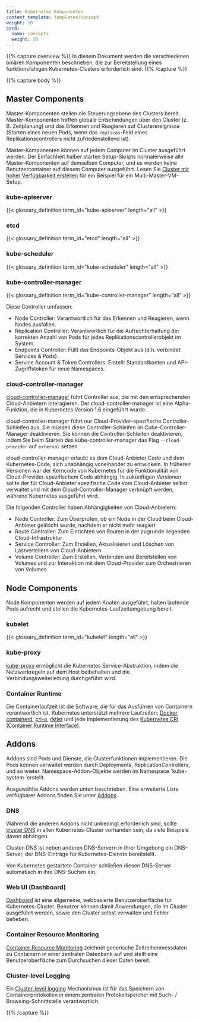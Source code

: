 ```yaml
---
title: Kubernetes Komponenten
content_template: templates/concept
weight: 20
card: 
  name: concepts
  weight: 20
---
```


{{% capture overview %}}
In diesem Dokument werden die verschiedenen binären Komponenten beschrieben, die zur Bereitstellung eines funktionsfähigen Kubernetes-Clusters erforderlich sind.
{{% /capture %}}

{{% capture body %}}
## Master Components

Master-Komponenten stellen die Steuerungsebene des Clusters bereit. Master-Komponenten treffen globale Entscheidungen über den Cluster (z. B. Zeitplanung) und das Erkennen und Reagieren auf Clusterereignisse (Starten eines neuen Pods, wenn das `replicas`-Feld eines Replikationscontrollers nicht zufriedenstellend ist).

Master-Komponenten können auf jedem Computer im Cluster ausgeführt werden.
Der Einfachheit halber starten Setup-Skripts normalerweise alle Master-Komponenten auf demselben Computer, und es werden keine Benutzercontainer auf diesem Computer ausgeführt.
Lesen Sie [Cluster mit hoher Verfügbarkeit erstellen](/docs/admin/high-availability/) für ein Beispiel für ein Multi-Master-VM-Setup.

### kube-apiserver

{{< glossary_definition term_id="kube-apiserver" length="all" >}}

### etcd

{{< glossary_definition term_id="etcd" length="all" >}}

### kube-scheduler

{{< glossary_definition term_id="kube-scheduler" length="all" >}}

### kube-controller-manager

{{< glossary_definition term_id="kube-controller-manager" length="all" >}}

Diese Controller umfassen:

  * Node Controller: Verantwortlich für das Erkennen und Reagieren, wenn Nodes ausfallen.
  * Replication Controller: Verantwortlich für die Aufrechterhaltung der korrekten Anzahl von Pods für jedes Replikationscontrollerobjekt im System.
  * Endpoints Controller: Füllt das Endpoints-Objekt aus (d.h. verbindet Services & Pods).
  * Service Account & Token Controllers: Erstellt Standardkonten und API-Zugriffstoken für neue Namespaces.

### cloud-controller-manager

[cloud-controller-manager](/docs/tasks/administer-cluster/running-cloud-controller/) führt Controller aus, die mit den entsprechenden Cloud-Anbietern interagieren.
Der cloud-controller-manager ist eine Alpha-Funktion, die in Kubernetes Version 1.6 eingeführt wurde.

cloud-controller-manager führt nur Cloud-Provider-spezifische Controller-Schleifen aus. Sie müssen diese Controller-Schleifen im Cube-Controller-Manager deaktivieren. Sie können die Controller-Schleifen deaktivieren, indem Sie beim Starten des kube-controller-manager das Flag `--cloud-provider` auf `external` setzen.

cloud-controller-manager erlaubt es dem Cloud-Anbieter Code und dem Kubernetes-Code, sich unabhängig voneinander zu entwickeln. 
In früheren Versionen war der Kerncode von Kubernetes für die Funktionalität von Cloud-Provider-spezifischem Code abhängig.
In zukünftigen Versionen sollte der für Cloud-Anbieter spezifische Code vom Cloud-Anbieter selbst verwaltet und mit dem Cloud-Controller-Manager verknüpft werden, während Kubernetes ausgeführt wird.

Die folgenden Controller haben Abhängigkeiten von Cloud-Anbietern:

  * Node Controller: Zum Überprüfen, ob ein Node in der Cloud beim Cloud-Anbieter gelöscht wurde, nachdem er nicht mehr reagiert
  * Route Controller: Zum Einrichten von Routen in der zugrunde liegenden Cloud-Infrastruktur
  * Service Controller: Zum Erstellen, Aktualisieren und Löschen von Lastverteilern von Cloud-Anbietern
  * Volume Controller: Zum Erstellen, Verbinden und Bereitstellen von Volumes und zur Interaktion mit dem Cloud-Provider zum Orchestrieren von Volumes

## Node Components

Node Komponenten werden auf jedem Knoten ausgeführt, halten laufende Pods aufrecht und stellen die Kubernetes-Laufzeitumgebung bereit.

### kubelet

{{< glossary_definition term_id="kubelet" length="all" >}}

### kube-proxy

[kube-proxy](/docs/admin/kube-proxy/) ermöglicht die Kubernetes Service-Abstraktion, indem die Netzwerkregeln auf dem Host beibehalten und die Verbindungsweiterleitung durchgeführt wird.

### Container Runtime

Die Containerlaufzeit ist die Software, die für das Ausführen von Containern verantwortlich ist.
Kubernetes unterstützt mehrere Laufzeiten: [Docker](http://www.docker.com), [containerd](https://containerd.io), [cri-o](https://cri-o.io/), [rktlet](https://github.com/kubernetes-incubator/rktlet) und jede Implementierung des [Kubernetes CRI (Container Runtime Interface)](https://github.com/kubernetes/community/blob/master/contributors/devel/sig-node/container-runtime-interface.md).

## Addons

Addons sind Pods und Dienste, die Clusterfunktionen implementieren. Die Pods können verwaltet werden
durch Deployments, ReplicationControllers, und so wieter. 
Namespace-Addon-Objekte werden im Namespace `kube-system 'erstellt.

Ausgewählte Addons werden unten beschrieben. Eine erweiterte Liste verfügbarer Addons finden Sie unter [Addons](/docs/concepts/cluster-administration/addons/).

### DNS

Während die anderen Addons nicht unbedingt erforderlich sind, sollte [cluster DNS](/docs/concepts/services-networking/dns-pod-service/) in allen Kubernetes-Cluster vorhanden sein, da viele Beispiele davon abhängen.

Cluster-DNS ist neben anderen DNS-Servern in Ihrer Umgebung ein DNS-Server, der DNS-Einträge für Kubernetes-Dienste bereitstellt.

Von Kubernetes gestartete Container schließen diesen DNS-Server automatisch in ihre DNS-Suchen ein.

### Web UI (Dashboard)

[Dashboard](/docs/tasks/access-application-cluster/web-ui-dashboard/) ist eine allgemeine, webbasierte Benutzeroberfläche für Kubernetes-Cluster. Benutzer können damit Anwendungen, die im Cluster ausgeführt werden, sowie den Cluster selbst verwalten und Fehler beheben.

### Container Resource Monitoring

[Container Resource Monitoring](/docs/tasks/debug-application-cluster/resource-usage-monitoring/) zeichnet generische Zeitreihenmessdaten zu Containern in einer zentralen Datenbank auf und stellt eine Benutzeroberfläche zum Durchsuchen dieser Daten bereit.


### Cluster-level Logging

Ein [Cluster-level logging](/docs/concepts/cluster-administration/logging/) Mechanismus ist für das Speichern von Containerprotokollen in einem zentralen Protokollspeicher mit Such- / Browsing-Schnittstelle verantwortlich.

{{% /capture %}}


